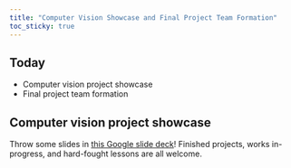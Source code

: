 ```yaml
---
title: "Computer Vision Showcase and Final Project Team Formation"
toc_sticky: true
---
```


## Today

* Computer vision project showcase
* Final project team formation

## Computer vision project showcase

Throw some slides in [this Google slide deck](https://docs.google.com/presentation/d/1Pv9qjMmhPSyqU7aIBquoI3S_g4Waf2IfNlKp8pSlqNw/edit?usp=sharing)!  Finished projects, works in-progress, and hard-fought lessons are all welcome.
